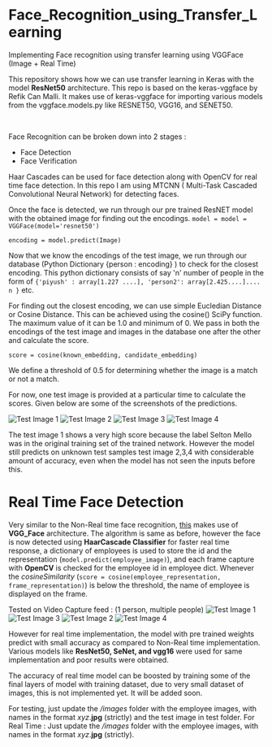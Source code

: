 # Face_Recognition_using_Transfer_Learning
Implementing Face recognition using transfer learning using VGGFace (Image + Real Time)

This repository shows how we can use transfer learning in Keras with the model **ResNet50** architecture. This repo is based on the keras-vggface by Refik Can Malli. It makes use of keras-vggface for importing various models from the vggface.models.py like RESNET50, VGG16, and SENET50. 

<br> 



Face Recognition can be broken down into 2 stages : 
* Face Detection 
* Face Verification

Haar Cascades can be used for face detection along with OpenCV for real time face detection. In this repo I am using MTCNN ( Multi-Task Cascaded Convolutional Neural Network) for detecting faces. 

Once the face is detected, we run through our pre trained ResNET model with the obtained image for finding out the encodings.
`model = model = VGGFace(model='resnet50')`

`encoding = model.predict(Image)`

Now that we know the encodings of the test image, we run through our database (Python Dictionary {person : encoding} ) to check for the closest encoding. This python dictionary consists of say 'n' number of people in the form of `{'piyush' : array[1.227 ....], 'person2': array[2.425....].... n }` etc.

For finding out the closest encoding, we can use simple Eucledian Distance or Cosine Distance. This can be achieved using the cosine() SciPy function. The maximum value of it can be 1.0 and minimum of 0. We pass in both the encodings of the test image and images in the database one after the other and calculate the score. 

`score = cosine(known_embedding, candidate_embedding)`

We define a threshold of 0.5 for determining whether the image is a match or not a match.

For now, one test image is provided at a particular time to calculate the scores. Given below are some of the screenshots of the predictions.

![Test Image 1](https://github.com/knightowl2704/Face_Recognition_using_Transfer_Learning/blob/master/Screenshots/Screenshot%20(6).png)
![Test Image 2](https://github.com/knightowl2704/Face_Recognition_using_Transfer_Learning/blob/master/Screenshots/Screenshot%20(7).png)
![Test Image 3](https://github.com/knightowl2704/Face_Recognition_using_Transfer_Learning/blob/master/Screenshots/Screenshot%20(8).png)
![Test Image 4](https://github.com/knightowl2704/Face_Recognition_using_Transfer_Learning/blob/master/Screenshots/Screenshot%20(9).png)

The test image 1 shows a very high score because the label Selton Mello was in the original training set of the trained network. However the model still predicts on unknown test samples test image 2,3,4 with considerable amount of accuracy, even when the model has not seen the inputs before this. 


<h1> Real Time Face Detection </h1>

Very similar to the Non-Real time face recognition, [this](https://github.com/knightowl2704/Face_Recognition_using_Transfer_Learning/blob/master/Real_time_implementation.py) makes use of **VGG_Face** architecture. The algorithm is same as before, however the face is now detected using **HaarCascade Classifier** for faster real time response, a dictionary of employees is used to store the id and the representation (`model.predict(employee_image)`), and each frame capture with **OpenCV** is checked for the employee id in employee dict. Whenever the *cosineSimilarity* (`score = cosine(employee_representation, frame_representation)`) is below the threshold, the name of employee is displayed on the frame. 

Tested on Video Capture feed : (1 person, multiple people)
![Test Image 1](https://github.com/knightowl2704/Face_Recognition_using_Transfer_Learning/blob/master/Screenshots/Screenshot%20(13).png)
![Test Image 3](https://github.com/knightowl2704/Face_Recognition_using_Transfer_Learning/blob/master/Screenshots/Screenshot%20(26).png)
![Test Image 2](https://github.com/knightowl2704/Face_Recognition_using_Transfer_Learning/blob/master/Screenshots/Screenshot%20(27).png)
![Test Image 4](https://github.com/knightowl2704/Face_Recognition_using_Transfer_Learning/blob/master/Screenshots/Screenshot%20(28).png)

However for real time implementation, the model with pre trained weights predict with small accuracy as compared to Non-Real time implementation. Various models like **ResNet50, SeNet, and vgg16** were used for same implementation and poor results were obtained.

The accuracy of real time model can be boosted by training some of the final layers of model with training dataset, due to very small dataset of images, this is not implemented yet. It will be added soon. 

For testing, just update the */images* folder with the employee images, with names in the format *xyz*.**jpg** (strictly) and the test image in test folder. 
For Real Time : Just update the */images* folder with the employee images, with names in the format *xyz*.**jpg** (strictly).

